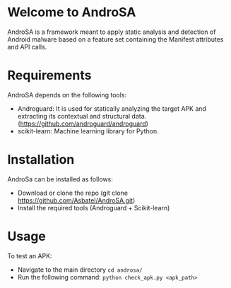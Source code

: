 # Welcome to AndroSA

AndroSA is a framework meant to apply static analysis and detection of Android malware based on a feature set containing the Manifest attributes and API calls.

# Requirements

AndroSA depends on the following tools:

   - Androguard: It is used for statically analyzing the target APK and extracting its contextual and structural data. (https://github.com/androguard/androguard)
   - scikit-learn: Machine learning library for Python.
   
# Installation

AndroSa can be installed as follows:

   - Download or clone the repo (git clone https://github.com/Asbatel/AndroSA.git)
   - Install the required tools (Androguard + Scikit-learn)

# Usage

To test an APK:
- Navigate to the main directory `cd androsa/`
- Run the following command: `python check_apk.py <apk_path>`




